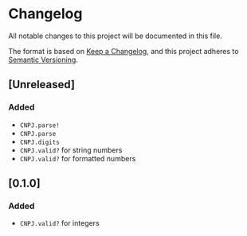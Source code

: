 # Changelog
All notable changes to this project will be documented in this file.

The format is based on [Keep a Changelog](https://keepachangelog.com/en/1.0.0/),
and this project adheres to [Semantic Versioning](https://semver.org/spec/v2.0.0.html).

## [Unreleased]

### Added

- `CNPJ.parse!`
- `CNPJ.parse`
- `CNPJ.digits`
- `CNPJ.valid?` for string numbers
- `CNPJ.valid?` for formatted numbers

## [0.1.0]

### Added

- `CNPJ.valid?` for integers
